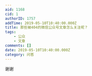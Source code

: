 ```yaml
---
aid: 1168
cid: 1
authorID: 1757
addTime: 2019-05-10T10:40:00.000Z
title: 那些被404的微信公众号文章怎么关注呢？
tags:
    - 公众
    - 文章
comments: []
date: 2019-05-10T10:40:00.000Z
category: 问答
---
```


谢谢
